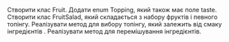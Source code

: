 Створити клас Fruit. Додати enum Topping, який також має поле taste. Створити клас FruitSalad, який складається з набору фруктів і певного топінгу. Реалізувати метод для вибору топінгу, який залежить від смаку інгредієнтів . Реалізувати метод для перемішування інгредієнтів.
